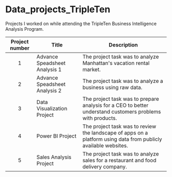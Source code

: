 # Data_projects_TripleTen
Projects I worked on while attending the TripleTen Business Intelligence Analysis Program.


| Project number | Title | Description |
| :------------: | ---------------- | -------------|
| 1 | Advance Speadsheet Analysis 1 | The project task was to analyze Manhattan's vacation rental market. |
| 2 | Advance Speadsheet Analysis 2 | The project task was to analyze a business using raw data. | 
| 3 | Data Visualization Project | The project task was to prepare analysis for a CEO to better understand customers problems with products. |
| 4 | Power BI Project | The project task was to review the landscape of apps on a platform using data from publicly available websites. |
| 5 | Sales Analysis Project | The project task was to analyze sales for a restaurant and food delivery company. |
